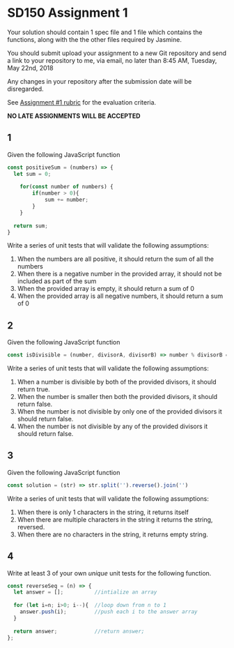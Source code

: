 # SD150 Assignment 1

Your solution should contain 1 spec file and 1 file which contains the functions, along with the the other files required by Jasmine.

You should submit upload your assignment to a new Git repository and send a link to your repository to me, via email, no later than 8:45 AM, Tuesday, May 22nd, 2018

Any changes in your repository after the submission date will be disregarded. 

See [Assignment #1 rubric](https://github.com/jniziol/Javascript-Testing/blob/master/SD150%20Assignment%20%231%20-%20Rubric.pdf) for the evaluation criteria.

**NO LATE ASSIGNMENTS WILL BE ACCEPTED**


## 1

Given the following JavaScript function

```javascript
const positiveSum = (numbers) => {
  let sum = 0;
	
	for(const number of numbers) {
		if(number > 0){
			sum += number;
		}
	}
	
  return sum;
}
```

Write a series of unit tests that will validate the following assumptions:

1. When the numbers are all positive, it should return the sum of all the numbers
2. When there is a negative number in the provided array, it should not be included as part of the sum
3. When the provided array is empty, it should return a sum of 0
4. When the provided array is all negative numbers, it should return a sum of 0

## 2

Given the following JavaScript function

```javascript
const isDivisible = (number, divisorA, divisorB) => number % divisorB === 0 && number % divisorA === 0
```

Write a series of unit tests that will validate the following assumptions:

1. When a number is divisible by both of the provided divisors, it should return true.
2. When the number is smaller then both the provided divisors, it should return false.
3. When the number is not divisible by only one of the provided divisors it should return false.
4. When the number is not divisible by any of the provided divisors it should return false.

## 3

Given the following JavaScript function

```javascript
const solution = (str) => str.split('').reverse().join('')
```

Write a series of unit tests that will validate the following assumptions:

1. When there is only 1 characters in the string, it returns itself
2. When there are multiple characters in the string it returns the string, reversed.
3. When there are no characters in the string, it returns empty string.

## 4

Write at least 3 of your own _unique_ unit tests for the following function.

```javascript
const reverseSeq = (n) => {
  let answer = [];          //intialize an array
  
  for (let i=n; i>0; i--){  //loop down from n to 1
    answer.push(i);         //push each i to the answer array
  }
  
  return answer;            //return answer;
};
```

